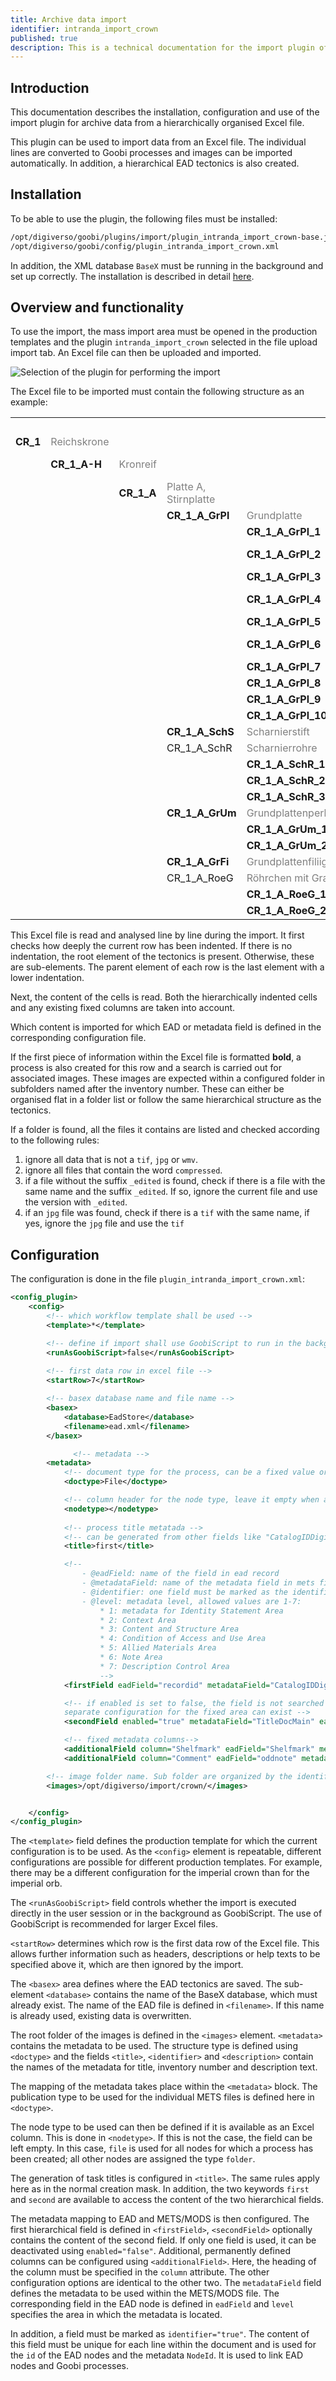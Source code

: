 ```yaml
---
title: Archive data import
identifier: intranda_import_crown
published: true
description: This is a technical documentation for the import plugin of archive data from a hierarchically organised Excel file.
---
```

## Introduction
This documentation describes the installation, configuration and use of the import plugin for archive data from a hierarchically organised Excel file.

This plugin can be used to import data from an Excel file. The individual lines are converted to Goobi processes and images can be imported automatically. In addition, a hierarchical EAD tectonics is also created.


## Installation
To be able to use the plugin, the following files must be installed:

```bash
/opt/digiverso/goobi/plugins/import/plugin_intranda_import_crown-base.jar
/opt/digiverso/goobi/config/plugin_intranda_import_crown.xml
```

In addition, the XML database `BaseX` must be running in the background and set up correctly. The installation is described in detail [here](https://docs.goobi.io/goobi-workflow-plugins-en/administration/intranda_administration_archive_management/installation_for_productive_use).


## Overview and functionality
To use the import, the mass import area must be opened in the production templates and the plugin `intranda_import_crown` selected in the file upload import tab. An Excel file can then be uploaded and imported.

![Selection of the plugin for performing the import](screen1_en.png)

The Excel file to be imported must contain the following structure as an example:

|  |  |          |                       |                                |          |     |                                                  |
|:---|:---|:---|:---|:---|:---|:---|:---|
|  |  |          |                       |                                |                                                        |  Shelfmark       | Comment |
| **CR_1** | <font color="grey">Reichskrone</font> |          |                       |                                |                                                        | CR_1 | comment |
|      | **CR_1_A-H**    | <font color="grey">Kronreif</font> |                       |                                |                                                        | CR_1_A-H | another comment |
|      |             | **CR_1_A**   | <font color="grey">Platte A, Stirnplatte</font> |                                |                                                        |   |   |
|      |             |          | **CR_1_A_GrPl**           | <font color="grey">Grundplatte</font>                    |                                                        |   |   |
|      |             |          |                       | **CR_1_A_GrPl_1**                  | <font color="grey">Riss in Grundplatte (?)</font>                                |   |   |
|      |             |          |                       | **CR_1_A_GrPl_2**                  | <font color="grey">Riss in Grundplatte und Grundplattenperldrahtumsäumung</font> |   |   |
|      |             |          |                       | **CR_1_A_GrPl_3**                  | <font color="grey">Riss in Grundplatte</font>                                    |   |   |
|      |             |          |                       | **CR_1_A_GrPl_4**                  | <font color="grey">Riss in Grundplatte und Grundplattenperldrahtumsäumung</font> |   |   |
|      |             |          |                       | **CR_1_A_GrPl_5**                  | <font color="grey">Deformierung von Grundplatte</font>                           |   |   |
|      |             |          |                       | **CR_1_A_GrPl_6**                  | <font color="grey">Steg durch Öffnung in Grundplatte hinter Fa_4</font>          |   |   |
|      |             |          |                       | **CR_1_A_GrPl_7**                  | <font color="grey">4 Löcher in Grundplatte</font>                                |   |   |
|      |             |          |                       | **CR_1_A_GrPl_8**                  | <font color="grey">Löcher in Grundplatte</font>                                  |   |   |
|      |             |          |                       | **CR_1_A_GrPl_9**                  | <font color="grey">4 Löcher in Grundplatte</font>                                |   |   |
|      |             |          |                       | **CR_1_A_GrPl_10**                 | <font color="grey">angelöteter Span auf Grundplatte</font>                       |   |   |
|      |             |          | **CR_1_A_SchS**           | <font color="grey">Scharnierstift</font>                 |                                                        |   |   |
|      |             |          | CR_1_A_SchR           | <font color="grey">Scharnierrohre</font>                 |                                                        |   |   |
|      |             |          |                       | **CR_1_A_SchR_1**                  | <font color="grey">Scharnierrohr</font>                                          |   |   |
|      |             |          |                       | **CR_1_A_SchR_2**                  | <font color="grey">Scharnierrohr</font>                                          |   |   |
|      |             |          |                       | **CR_1_A_SchR_3**                  | <font color="grey">Scharnierrohr</font>                                          |   |   |
|      |             |          | **CR_1_A_GrUm**           | <font color="grey">Grundplattenperldrahtumsäumung</font> |                                                        |   |   |
|      |             |          |                       | **CR_1_A_GrUm_1**                  | <font color="grey">Grundplattenperldrahtumsäumung</font>                         |   |   |
|      |             |          |                       | **CR_1_A_GrUm_2**                  | <font color="grey">Grundplattenperldrahtumsäumung</font>                         |   |   |
|      |             |          | **CR_1_A_GrFi**           | <font color="grey">Grundplattenfiliigrandekor</font>     |                                                        |   |   |
|      |             |          | CR_1_A_RoeG           | <font color="grey">Röhrchen mit Granalien</font>         |                                                        |   |   |
|      |             |          |                       | **CR_1_A_RoeG_1**                  | <font color="grey">Röhrchen mit Kugelpyramide</font>                             |   |   |
|      |             |          |                       | **CR_1_A_RoeG_2**                  | <font color="grey">Röhrchen mit Kugelpyramide</font>                             |   |   |


This Excel file is read and analysed line by line during the import. It first checks how deeply the current row has been indented. If there is no indentation, the root element of the tectonics is present. Otherwise, these are sub-elements. The parent element of each row is the last element with a lower indentation.

Next, the content of the cells is read. Both the hierarchically indented cells and any existing fixed columns are taken into account.

Which content is imported for which EAD or metadata field is defined in the corresponding configuration file.

If the first piece of information within the Excel file is formatted **bold**, a process is also created for this row and a search is carried out for associated images. These images are expected within a configured folder in subfolders named after the inventory number. These can either be organised flat in a folder list or follow the same hierarchical structure as the tectonics.

If a folder is found, all the files it contains are listed and checked according to the following rules:

1. ignore all data that is not a `tif`, `jpg` or `wmv`.
2. ignore all files that contain the word `compressed`.
3. if a file without the suffix `_edited` is found, check if there is a file with the same name and the suffix `_edited`. If so, ignore the current file and use the version with `_edited`.
4. if an `jpg` file was found, check if there is a `tif` with the same name, if yes, ignore the `jpg` file and use the `tif`


## Configuration
The configuration is done in the file `plugin_intranda_import_crown.xml`:

```xml
<config_plugin>
	<config>
		<!-- which workflow template shall be used -->
		<template>*</template>

		<!-- define if import shall use GoobiScript to run in the background -->
		<runAsGoobiScript>false</runAsGoobiScript>
		
		<!-- first data row in excel file -->
		<startRow>7</startRow>

		<!-- basex database name and file name -->
        <basex>
            <database>EadStore</database>
            <filename>ead.xml</filename>
        </basex>

              <!-- metadata -->
        <metadata>
            <!-- document type for the process, can be a fixed value or a column header name -->
            <doctype>File</doctype>

            <!-- column header for the node type, leave it empty when a fixed type should be used (file for nodes with processes, folder for all other)  -->
            <nodetype></nodetype>
            
            <!-- process title metatada -->
            <!-- can be generated from other fields like "CatalogIDDigital + '_' + ContentDescription" , or use 'first' and 'second' to get the hierarchical information-->
            <title>first</title>

            <!--    
                - @eadField: name of the field in ead record
                - @metadataField: name of the metadata field in mets file
                - @identifier: one field must be marked as the identifier field
                - @level: metadata level, allowed values are 1-7:
                    * 1: metadata for Identity Statement Area 
                    * 2: Context Area 
                    * 3: Content and Structure Area
                    * 4: Condition of Access and Use Area
                    * 5: Allied Materials Area
                    * 6: Note Area
                    * 7: Description Control Area 
                    -->
            <firstField eadField="recordid" metadataField="CatalogIDDigital" level="1" identifier="true" />

            <!-- if enabled is set to false, the field is not searched in the hierarchical part. In this case, a
            separate configuration for the fixed area can exist -->
            <secondField enabled="true" metadataField="TitleDocMain" eadField="unittitle" level="1"/>

            <!-- fixed metadata columns-->
            <additionalField column="Shelfmark" eadField="Shelfmark" metadataField="shelfmarksource" level="1"/>
            <additionalField column="Comment" eadField="oddnote" metadataField="Odd" level="6"/>

        <!-- image folder name. Sub folder are organized by the identifier metadata -->
        <images>/opt/digiverso/import/crown/</images>


	</config>
</config_plugin>
```

The `<template>` field defines the production template for which the current configuration is to be used. As the `<config>` element is repeatable, different configurations are possible for different production templates. For example, there may be a different configuration for the imperial crown than for the imperial orb.

The `<runAsGoobiScript>` field controls whether the import is executed directly in the user session or in the background as GoobiScript. The use of GoobiScript is recommended for larger Excel files.

`<startRow>` determines which row is the first data row of the Excel file. This allows further information such as headers, descriptions or help texts to be specified above it, which are then ignored by the import.

The `<basex>` area defines where the EAD tectonics are saved. The sub-element `<database>` contains the name of the BaseX database, which must already exist. The name of the EAD file is defined in `<filename>`. If this name is already used, existing data is overwritten.

The root folder of the images is defined in the `<images>` element. `<metadata>` contains the metadata to be used. The structure type is defined using `<doctype>` and the fields `<title>`, `<identifier>` and `<description>` contain the names of the metadata for title, inventory number and description text.

The mapping of the metadata takes place within the `<metadata>` block. The publication type to be used for the individual METS files is defined here in `<doctype>`.

The node type to be used can then be defined if it is available as an Excel column. This is done in `<nodetype>`. If this is not the case, the field can be left empty. In this case, `file` is used for all nodes for which a process has been created; all other nodes are assigned the type `folder`. 

The generation of task titles is configured in `<title>`. The same rules apply here as in the normal creation mask. In addition, the two keywords `first` and `second` are available to access the content of the two hierarchical fields.

The metadata mapping to EAD and METS/MODS is then configured. The first hierarchical field is defined in `<firstField>`, `<secondField>` optionally contains the content of the second field. If only one field is used, it can be deactivated using `enabled="false"`. Additional, permanently defined columns can be configured using `<additionalField>`. Here, the heading of the column must be specified in the `column` attribute. The other configuration options are identical to the other two. The `metadataField` field defines the metadata to be used within the METS/MODS file. The corresponding field in the EAD node is defined in `eadField` and `level` specifies the area in which the metadata is located. 

In addition, a field must be marked as `identifier="true"`. The content of this field must be unique for each line within the document and is used for the `id` of the EAD nodes and the metadata `NodeId`. It is used to link EAD nodes and Goobi processes.